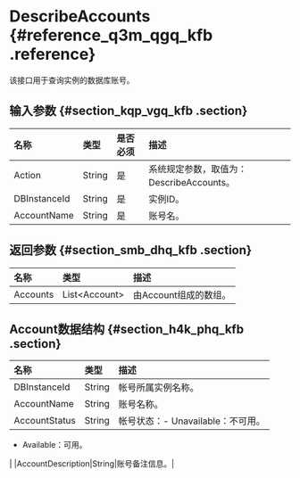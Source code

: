 # DescribeAccounts {#reference_q3m_qgq_kfb .reference}

该接口用于查询实例的数据库账号。

## 输入参数 {#section_kqp_vgq_kfb .section}

|名称|类型|是否必须|描述|
|:-|:-|:---|:-|
|Action|String|是|系统规定参数，取值为：DescribeAccounts。|
|DBInstanceId|String|是|实例ID。|
|AccountName|String|是|账号名。|

## 返回参数 {#section_smb_dhq_kfb .section}

|名称|类型|描述|
|:-|:-|:-|
|Accounts|List<Account\>|由Account组成的数组。|

## Account数据结构 {#section_h4k_phq_kfb .section}

|名称|类型|描述|
|:-|:-|:-|
|DBInstanceId|String|帐号所属实例名称。|
|AccountName|String|账号名称。|
|AccountStatus|String|帐号状态：-   Unavailable：不可用。
-   Available：可用。

|
|AccountDescription|String|账号备注信息。|

